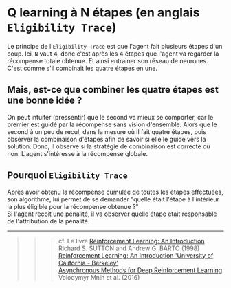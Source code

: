 # **Q learning à N étapes (en anglais `Eligibility Trace`)**

Le principe de l'`Eligibility Trace` est que l'agent fait plusieurs étapes d'un coup. 
Ici, `N` vaut 4, donc c'est après les 4 étapes que l'agent va regarder la récompense totale obtenue. Et ainsi entrainer son réseau de neurones. C'est comme s'il combinait les quatre étapes en une.

## **Mais, est-ce que combiner les quatre étapes est une bonne idée ?**

On peut intuiter (pressentir) que le second va mieux se comporter, car le premier est guidé par la récompense sans vision d'ensemble. Alors que le second à un peu de recul, dans la mesure où il fait quatre étapes, puis observer la combinaison d'étapes afin de savoir si elle le guide vers la solution. Donc, il observe si la stratégie de combinaison est correcte ou non. L'agent s'intéresse à la récompense globale.

## **Pourquoi `Eligibility Trace`**

Après avoir obtenu la récompense cumulée de toutes les étapes effectuées, son algorithme, lui permet de se demander "quelle était l'étape à l'intérieur la plus éligible pour la récompense obtenue ?"  
Si l'agent reçoit une pénalité, il va observer quelle étape était responsable de l'attribution de la pénalité.

___
>>> cf.
Le livre [Reinforcement Learning: An Introduction](https://mitpress.mit.edu/9780262039246/reinforcement-learning/) Richard S. SUTTON and Andrew G. BARTO (1998)  
[Reinforcement Learning: An Introduction 'University of California - Berkeley'](https://inst.eecs.berkeley.edu/~cs188/sp20/assets/files/SuttonBartoIPRLBook2ndEd.pdf)  
[Asynchronous Methods for Deep Reinforcement Learning](https://mitpress.mit.edu/9780262039246/reinforcement-learning/) Volodymyr Mnih et al. (2016)